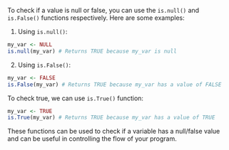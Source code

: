 To check if a value is null or false, you can use the `is.null()` and `is.False()` functions respectively. Here are some examples:

1. Using `is.null()`: 

```R
my_var <- NULL
is.null(my_var) # Returns TRUE because my_var is null
```

2. Using `is.False()`: 

```R
my_var <- FALSE
is.False(my_var) # Returns TRUE because my_var has a value of FALSE 
``` 

To check true, we can use `is.True()` function:

```R
my_var <- TRUE
is.True(my_var) # Returns TRUE because my_var has a value of TRUE 
``` 

These functions can be used to check if a variable has a null/false value and can be useful in controlling the flow of your program.